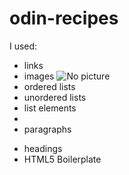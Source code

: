 # odin-recipes
I used:

- links <a href=""></a>
- images <img src="" alt="No picture">
- ordered lists <ol></ol>
- unordered lists <ul></ul> 
- list elements <li></li>
- paragraphs <p></p>
- headings <h1-h6></h1-h6>
- HTML5 Boilerplate



